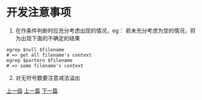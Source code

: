 # 开发注意事项
1. 在作条件判断时应充分考虑出现的情况，eg：
若未充分考虑为空的情况，将为出现下面的不确定的结果
```shell
egrep $null $filename  
# => get all filename's context
egrep $partern $filename
# => some filename's context
```

2. 对无符号数要注意减法溢出































[上一级](base.md)
[上一篇](conv_string_to_char_pointer.md)
[下一篇](do_while_false.md)
